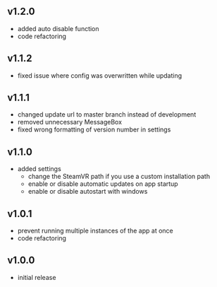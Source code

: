 ## v1.2.0
- added auto disable function
- code refactoring


## v1.1.2
- fixed issue where config was overwritten while updating


## v1.1.1
- changed update url to master branch instead of development
- removed unnecessary MessageBox
- fixed wrong formatting of version number in settings


## v1.1.0
- added settings
	- change the SteamVR path if you use a custom installation path
	- enable or disable automatic updates on app startup
	- enable or disable autostart with windows 


## v1.0.1
- prevent running multiple instances of the app at once
- code refactoring


## v1.0.0
- initial release
